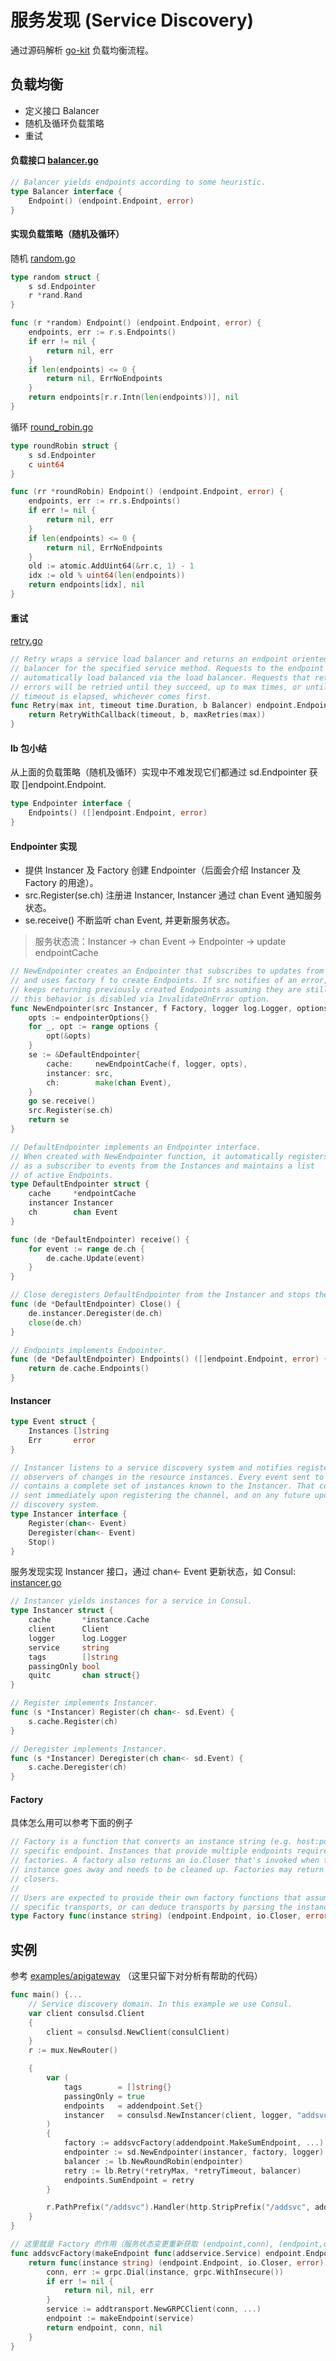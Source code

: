 # 服务发现 (Service Discovery)
通过源码解析 [go-kit](https://github.com/go-kit/kit) 负载均衡流程。

## 负载均衡
- 定义接口 Balancer
- 随机及循环负载策略
- 重试

#### 负载接口 [balancer.go](https://github.com/go-kit/kit/blob/master/sd/lb/balancer.go)
```go
// Balancer yields endpoints according to some heuristic.
type Balancer interface {
    Endpoint() (endpoint.Endpoint, error)
}
```

#### 实现负载策略（随机及循环）
随机 [random.go](https://github.com/go-kit/kit/blob/master/sd/lb/random.go)
```go
type random struct {
    s sd.Endpointer
    r *rand.Rand
}

func (r *random) Endpoint() (endpoint.Endpoint, error) {
    endpoints, err := r.s.Endpoints()
    if err != nil {
        return nil, err
    }
    if len(endpoints) <= 0 {
        return nil, ErrNoEndpoints
    }
    return endpoints[r.r.Intn(len(endpoints))], nil
}
```

循环 [round_robin.go](https://github.com/go-kit/kit/blob/master/sd/lb/round_robin.go)
```go
type roundRobin struct {
    s sd.Endpointer
    c uint64
}

func (rr *roundRobin) Endpoint() (endpoint.Endpoint, error) {
    endpoints, err := rr.s.Endpoints()
    if err != nil {
        return nil, err
    }
    if len(endpoints) <= 0 {
        return nil, ErrNoEndpoints
    }
    old := atomic.AddUint64(&rr.c, 1) - 1
    idx := old % uint64(len(endpoints))
    return endpoints[idx], nil
}
```
#### 重试 
[retry.go](https://github.com/go-kit/kit/blob/master/sd/lb/retry.go)
```go
// Retry wraps a service load balancer and returns an endpoint oriented load
// balancer for the specified service method. Requests to the endpoint will be
// automatically load balanced via the load balancer. Requests that return
// errors will be retried until they succeed, up to max times, or until the
// timeout is elapsed, whichever comes first.
func Retry(max int, timeout time.Duration, b Balancer) endpoint.Endpoint {
    return RetryWithCallback(timeout, b, maxRetries(max))
}
```

#### lb 包小结
从上面的负载策略（随机及循环）实现中不难发现它们都通过 sd.Endpointer 获取 []endpoint.Endpoint.
```go
type Endpointer interface {
    Endpoints() ([]endpoint.Endpoint, error)
}
```

#### Endpointer 实现
- 提供 Instancer 及 Factory 创建 Endpointer（后面会介绍 Instancer 及 Factory 的用途）。
- src.Register(se.ch) 注册进 Instancer, Instancer 通过 chan Event 通知服务状态。
- se.receive() 不断监听 chan Event, 并更新服务状态。

> 服务状态流：Instancer -> chan Event -> Endpointer -> update endpointCache

```go
// NewEndpointer creates an Endpointer that subscribes to updates from Instancer src
// and uses factory f to create Endpoints. If src notifies of an error, the Endpointer
// keeps returning previously created Endpoints assuming they are still good, unless
// this behavior is disabled via InvalidateOnError option.
func NewEndpointer(src Instancer, f Factory, logger log.Logger, options ...EndpointerOption) *DefaultEndpointer {
    opts := endpointerOptions{}
    for _, opt := range options {
        opt(&opts)
    }
    se := &DefaultEndpointer{
        cache:     newEndpointCache(f, logger, opts),
        instancer: src,
        ch:        make(chan Event),
    }
    go se.receive()
    src.Register(se.ch)
    return se
}

// DefaultEndpointer implements an Endpointer interface.
// When created with NewEndpointer function, it automatically registers
// as a subscriber to events from the Instances and maintains a list
// of active Endpoints.
type DefaultEndpointer struct {
    cache     *endpointCache
    instancer Instancer
    ch        chan Event
}

func (de *DefaultEndpointer) receive() {
    for event := range de.ch {
        de.cache.Update(event)
    }
}

// Close deregisters DefaultEndpointer from the Instancer and stops the internal go-routine.
func (de *DefaultEndpointer) Close() {
    de.instancer.Deregister(de.ch)
    close(de.ch)
}

// Endpoints implements Endpointer.
func (de *DefaultEndpointer) Endpoints() ([]endpoint.Endpoint, error) {
    return de.cache.Endpoints()
}
```

#### Instancer

```go
type Event struct {
    Instances []string
    Err       error
}

// Instancer listens to a service discovery system and notifies registered
// observers of changes in the resource instances. Every event sent to the channels
// contains a complete set of instances known to the Instancer. That complete set is
// sent immediately upon registering the channel, and on any future updates from
// discovery system.
type Instancer interface {
    Register(chan<- Event)
    Deregister(chan<- Event)
    Stop()
}

```

服务发现实现 Instancer 接口，通过 chan<- Event 更新状态，如 Consul: [instancer.go](https://github.com/go-kit/kit/blob/master/sd/consul/instancer.go)

```go
// Instancer yields instances for a service in Consul.
type Instancer struct {
    cache       *instance.Cache
    client      Client
    logger      log.Logger
    service     string
    tags        []string
    passingOnly bool
    quitc       chan struct{}
}

// Register implements Instancer.
func (s *Instancer) Register(ch chan<- sd.Event) {
    s.cache.Register(ch)
}

// Deregister implements Instancer.
func (s *Instancer) Deregister(ch chan<- sd.Event) {
    s.cache.Deregister(ch)
}
```

#### Factory
具体怎么用可以参考下面的例子
```go
// Factory is a function that converts an instance string (e.g. host:port) to a
// specific endpoint. Instances that provide multiple endpoints require multiple
// factories. A factory also returns an io.Closer that's invoked when the
// instance goes away and needs to be cleaned up. Factories may return nil
// closers.
//
// Users are expected to provide their own factory functions that assume
// specific transports, or can deduce transports by parsing the instance string.
type Factory func(instance string) (endpoint.Endpoint, io.Closer, error)
```

## 实例
参考 [examples/apigateway](https://github.com/go-kit/kit/blob/master/examples/apigateway/main.go) （这里只留下对分析有帮助的代码）

```go
func main() {...
    // Service discovery domain. In this example we use Consul.
    var client consulsd.Client
    {
        client = consulsd.NewClient(consulClient)
    }
    r := mux.NewRouter()

    {
        var (
            tags        = []string{}
            passingOnly = true
            endpoints   = addendpoint.Set{}
            instancer   = consulsd.NewInstancer(client, logger, "addsvc", tags, passingOnly)
        )
        {
            factory := addsvcFactory(addendpoint.MakeSumEndpoint, ...)
            endpointer := sd.NewEndpointer(instancer, factory, logger)
            balancer := lb.NewRoundRobin(endpointer)
            retry := lb.Retry(*retryMax, *retryTimeout, balancer)
            endpoints.SumEndpoint = retry
        }

        r.PathPrefix("/addsvc").Handler(http.StripPrefix("/addsvc", addtransport.NewHTTPHandler(endpoints, tracer, zipkinTracer, logger)))
    }
}

// 这里就是 Factory 的作用（服务状态变更重新获取 (endpoint,conn), (endpoint,conn) 相同生命周期）
func addsvcFactory(makeEndpoint func(addservice.Service) endpoint.Endpoint, ...) sd.Factory {
    return func(instance string) (endpoint.Endpoint, io.Closer, error) {
        conn, err := grpc.Dial(instance, grpc.WithInsecure())
        if err != nil {
            return nil, nil, err
        }
        service := addtransport.NewGRPCClient(conn, ...)
        endpoint := makeEndpoint(service)
        return endpoint, conn, nil
    }
}
```
